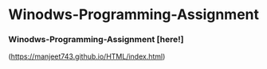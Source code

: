 # Winodws-Programming-Assignment
### **Winodws-Programming-Assignment** [here!]
(https://manjeet743.github.io/HTML/index.html)
